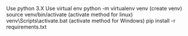 Use python 3.X
Use virtual env
python -m virtualenv venv (create venv)
source venv/bin/activate (activate method for linux)
venv\Scripts\activate.bat (activate method for Windows)
pip install -r requirements.txt